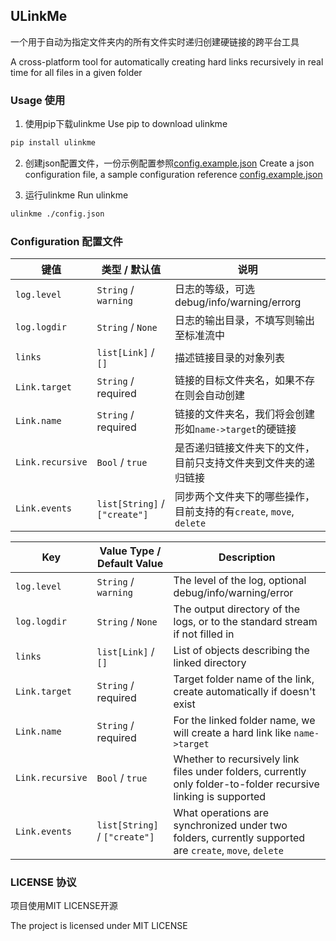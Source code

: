## ULinkMe

一个用于自动为指定文件夹内的所有文件实时递归创建硬链接的跨平台工具

A cross-platform tool for automatically creating hard links recursively in real time for all files in a given folder

### Usage 使用



1. 使用pip下载ulinkme
Use pip to download ulinkme

```bash
pip install ulinkme
```

2. 创建json配置文件，一份示例配置参照[config.example.json](config.example.json)
Create a json configuration file, a sample configuration reference [config.example.json](config.example.json)

3. 运行ulinkme
Run ulinkme

```bash
ulinkme ./config.json
```

### Configuration 配置文件

| 键值             | 类型 / 默认值                 | 说明                                                               |
| ---------------- | ----------------------------- | ------------------------------------------------------------------ |
| `log.level`      | `String` / `warning`          | 日志的等级，可选debug/info/warning/errorg                          |
| `log.logdir`     | `String` / `None`             | 日志的输出目录，不填写则输出至标准流中                             |
| `links`          | `list[Link]` / `[]`           | 描述链接目录的对象列表                                             |
| `Link.target`    | `String` / required           | 链接的目标文件夹名，如果不存在则会自动创建                         |
| `Link.name`      | `String` / required           | 链接的文件夹名，我们将会创建形如`name->target`的硬链接             |
| `Link.recursive` | `Bool` / `true`               | 是否递归链接文件夹下的文件，目前只支持文件夹到文件夹的递归链接     |
| `Link.events`    | `list[String]` / `["create"]` | 同步两个文件夹下的哪些操作，目前支持的有`create`, `move`, `delete` |

| Key              | Value Type / Default Value    | Description                                                                                                     |
| ---------------- | ----------------------------- | --------------------------------------------------------------------------------------------------------------- |
| `log.level`      | `String` / `warning`          | The level of the log, optional debug/info/warning/error                                                         |
| `log.logdir`     | `String` / `None`             | The output directory of the logs, or to the standard stream if not filled in                                    |
| `links`          | `list[Link]` / `[]`           | List of objects describing the linked directory                                                                 |
| `Link.target`    | `String` / required           | Target folder name of the link, create automatically if doesn't exist                                           |
| `Link.name`      | `String` / required           | For the linked folder name, we will create a hard link like `name->target`                                      |
| `Link.recursive` | `Bool` / `true`               | Whether to recursively link files under folders, currently only folder-to-folder recursive linking is supported |
| `Link.events`    | `list[String]` / `["create"]` | What operations are synchronized under two folders, currently supported are `create`, `move`, `delete`          |

### LICENSE 协议

项目使用MIT LICENSE开源

The project is licensed under MIT LICENSE
